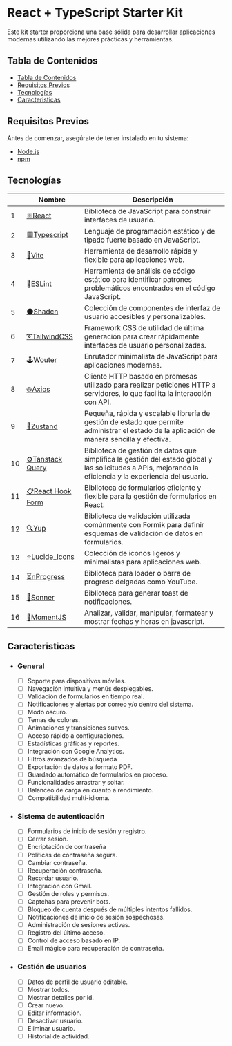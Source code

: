 <h1>React + TypeScript Starter Kit</h1>

Este kit starter proporciona una base sólida para desarrollar aplicaciones modernas utilizando las mejores prácticas y herramientas.

## Tabla de Contenidos

- [Tabla de Contenidos](#tabla-de-contenidos)
- [Requisitos Previos](#requisitos-previos)
- [Tecnologías](#tecnologías)
- [Caracteristicas](#caracteristicas)

## Requisitos Previos

Antes de comenzar, asegúrate de tener instalado en tu sistema:

- [Node.js](https://nodejs.org/)
- [npm](https://www.npmjs.com/)

## Tecnologías

|  | Nombre | Descripción |
| --- | --- | --- |
| 1 | [⚛️React](https://reactjs.org/) | Biblioteca de JavaScript para construir interfaces de usuario. |
| 2 | [🟦Typescript](https://www.typescriptlang.org/) | Lenguaje de programación estático y de tipado fuerte basado en JavaScript. |
| 3 | [🚀Vite](https://vitejs.dev/) | Herramienta de desarrollo rápida y flexible para aplicaciones web. |
| 4 | [🚨ESLint](https://eslint.org/) | Herramienta de análisis de código estático para identificar patrones problemáticos encontrados en el código JavaScript. |
| 5 | [⚫Shadcn](https://nextui.dev/) | Colección de componentes de interfaz de usuario accesibles y personalizables. |
| 6 | [➰TailwindCSS](https://tailwindcss.com/) | Framework CSS de utilidad de última generación para crear rápidamente interfaces de usuario personalizadas. |
| 7 | [🕹️Wouter](https://github.com/molefrog/wouter) | Enrutador minimalista de JavaScript para aplicaciones modernas. |
| 8 | [🌐Axios](https://axios-http.com/) | Cliente HTTP basado en promesas utilizado para realizar peticiones HTTP a servidores, lo que facilita la interacción con API. |
| 9 | [🐻Zustand](https://zustand-demo.pmnd.rs/) | Pequeña, rápida y escalable librería de gestión de estado que permite administrar el estado de la aplicación de manera sencilla y efectiva. |
| 10 | [⚙️Tanstack Query](https://tanstack.com/query/latest/docs/react/overview) | Biblioteca de gestión de datos que simplifica la gestión del estado global y las solicitudes a APIs, mejorando la eficiencia y la experiencia del usuario. |
| 11 | [📋React Hook Form](https://react-hook-form.com/) | Biblioteca de formularios eficiente y flexible para la gestión de formularios en React. |
| 12 | [🔍Yup](https://github.com/jquense/yup) | Biblioteca de validación utilizada comúnmente con Formik para definir esquemas de validación de datos en formularios. |
| 13 | [⭐Lucide_Icons](https://lucide.dev/icons/) | Colección de iconos ligeros y minimalistas para aplicaciones web. |
| 14 | [⏳nProgress](https://ricostacruz.com/nprogress/) | Biblioteca para loader o barra de progreso delgadas como YouTube. |
| 15 | [🔔Sonner](https://sonner.emilkowal.ski/) | Biblioteca para generar toast de notificaciones. |
| 16 | [📆MomentJS](https://momentjs.com/) | Analizar, validar, manipular, formatear y mostrar fechas y horas en javascript. |

## Caracteristicas

- ### General

  - [ ] Soporte para dispositivos móviles.
  - [ ] Navegación intuitiva y menús desplegables.
  - [ ] Validación de formularios en tiempo real.
  - [ ] Notificaciones y alertas por correo y/o dentro del sistema.
  - [ ] Modo oscuro.
  - [ ] Temas de colores.
  - [ ] Animaciones y transiciones suaves.
  - [ ] Acceso rápido a configuraciones.
  - [ ] Estadísticas gráficas y reportes.
  - [ ] Integración con Google Analytics.
  - [ ] Filtros avanzados de búsqueda
  - [ ] Exportación de datos a formato PDF.
  - [ ] Guardado automático de formularios en proceso.
  - [ ] Funcionalidades arrastrar y soltar.
  - [ ] Balanceo de carga en cuanto a rendimiento.
  - [ ] Compatibilidad multi-idioma.

- ### Sistema de autenticación

  - [ ] Formularios de inicio de sesión y registro.
  - [ ] Cerrar sesión.
  - [ ] Encriptación de contraseña
  - [ ] Políticas de contraseña segura.
  - [ ] Cambiar contraseña.
  - [ ] Recuperación contraseña.
  - [ ] Recordar usuario.
  - [ ] Integración con Gmail.
  - [ ] Gestión de roles y permisos.
  - [ ] Captchas para prevenir bots.
  - [ ] Bloqueo de cuenta después de múltiples intentos fallidos.
  - [ ] Notificaciones de inicio de sesión sospechosas.
  - [ ] Administración de sesiones activas.
  - [ ] Registro del último acceso.
  - [ ] Control de acceso basado en IP.
  - [ ] Email mágico para recuperación de contraseña.

- ### Gestión de usuarios

  - [ ] Datos de perfil de usuario editable.
  - [ ] Mostrar todos.
  - [ ] Mostrar detalles por id.
  - [ ] Crear nuevo.
  - [ ] Editar información.
  - [ ] Desactivar usuario.
  - [ ] Eliminar usuario.
  - [ ] Historial de actividad.
